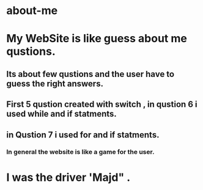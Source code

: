 # about-me

# My WebSite is like guess about me qustions.

## Its about few qustions and the user have to guess the right answers.

## First 5 qustion created with switch , in qustion 6 i used while and if statments.

## in Qustion 7 i used for and if statments.

### In general the website is like a game for the user.
# I was the driver 'Majd" . 